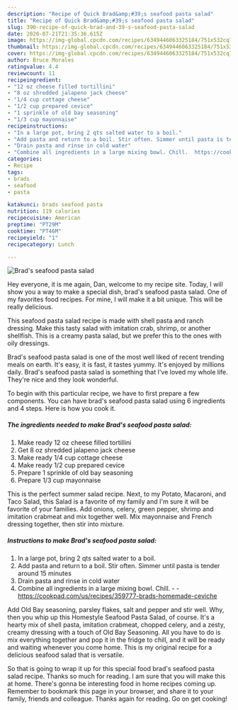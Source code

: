 ```yaml
---
description: "Recipe of Quick Brad&amp;#39;s seafood pasta salad"
title: "Recipe of Quick Brad&amp;#39;s seafood pasta salad"
slug: 390-recipe-of-quick-brad-and-39-s-seafood-pasta-salad
date: 2020-07-21T21:35:36.615Z
image: https://img-global.cpcdn.com/recipes/6349446063325184/751x532cq70/brads-seafood-pasta-salad-recipe-main-photo.jpg
thumbnail: https://img-global.cpcdn.com/recipes/6349446063325184/751x532cq70/brads-seafood-pasta-salad-recipe-main-photo.jpg
cover: https://img-global.cpcdn.com/recipes/6349446063325184/751x532cq70/brads-seafood-pasta-salad-recipe-main-photo.jpg
author: Bruce Morales
ratingvalue: 4.4
reviewcount: 11
recipeingredient:
- "12 oz cheese filled tortillini"
- "8 oz shredded jalapeno jack cheese"
- "1/4 cup cottage cheese"
- "1/2 cup prepared cevice"
- "1 sprinkle of old bay seasoning"
- "1/3 cup mayonnaise"
recipeinstructions:
- "In a large pot, bring 2 qts salted water to a boil."
- "Add pasta and return to a boil. Stir often. Simmer until pasta is tender around 15 minutes"
- "Drain pasta and rinse in cold water"
- "Combine all ingredients in a large mixing bowl. Chill.  https://cookpad.com/us/recipes/359777-brads-homemade-ceviche"
categories:
- Recipe
tags:
- brads
- seafood
- pasta

katakunci: brads seafood pasta 
nutrition: 119 calories
recipecuisine: American
preptime: "PT29M"
cooktime: "PT46M"
recipeyield: "1"
recipecategory: Lunch

---
```



![Brad&#39;s seafood pasta salad](https://img-global.cpcdn.com/recipes/6349446063325184/751x532cq70/brads-seafood-pasta-salad-recipe-main-photo.jpg)

Hey everyone, it is me again, Dan, welcome to my recipe site. Today, I will show you a way to make a special dish, brad&#39;s seafood pasta salad. One of my favorites food recipes. For mine, I will make it a bit unique. This will be really delicious.

This seafood pasta salad recipe is made with shell pasta and ranch dressing. Make this tasty salad with imitation crab, shrimp, or another shellfish. This is a creamy pasta salad, but we prefer this to the ones with oily dressings.

Brad&#39;s seafood pasta salad is one of the most well liked of recent trending meals on earth. It's easy, it is fast, it tastes yummy. It's enjoyed by millions daily. Brad&#39;s seafood pasta salad is something that I've loved my whole life. They're nice and they look wonderful.


To begin with this particular recipe, we have to first prepare a few components. You can have brad&#39;s seafood pasta salad using 6 ingredients and 4 steps. Here is how you cook it.

<!--inarticleads1-->

##### The ingredients needed to make Brad&#39;s seafood pasta salad:

1. Make ready 12 oz cheese filled tortillini
1. Get 8 oz shredded jalapeno jack cheese
1. Make ready 1/4 cup cottage cheese
1. Make ready 1/2 cup prepared cevice
1. Prepare 1 sprinkle of old bay seasoning
1. Prepare 1/3 cup mayonnaise


This is the perfect summer salad recipe. Next, to my Potato, Macaroni, and Taco Salad, this Salad is a favorite of my family and I&#39;m sure it will be favorite of your families. Add onions, celery, green pepper, shrimp and imitation crabmeat and mix together well. Mix mayonnaise and French dressing together, then stir into mixture. 

<!--inarticleads2-->

##### Instructions to make Brad&#39;s seafood pasta salad:

1. In a large pot, bring 2 qts salted water to a boil.
1. Add pasta and return to a boil. Stir often. Simmer until pasta is tender around 15 minutes
1. Drain pasta and rinse in cold water
1. Combine all ingredients in a large mixing bowl. Chill. -  - https://cookpad.com/us/recipes/359777-brads-homemade-ceviche


Add Old Bay seasoning, parsley flakes, salt and pepper and stir well. Why, then you whip up this Homestyle Seafood Pasta Salad, of course. It&#39;s a hearty mix of shell pasta, imitation crabmeat, chopped celery, and a zesty, creamy dressing with a touch of Old Bay Seasoning. All you have to do is mix everything together and pop it in the fridge to chill, and it will be ready and waiting whenever you come home. This is my original recipe for a delicious seafood salad that is versatile. 

So that is going to wrap it up for this special food brad&#39;s seafood pasta salad recipe. Thanks so much for reading. I am sure that you will make this at home. There's gonna be interesting food in home recipes coming up. Remember to bookmark this page in your browser, and share it to your family, friends and colleague. Thanks again for reading. Go on get cooking!
